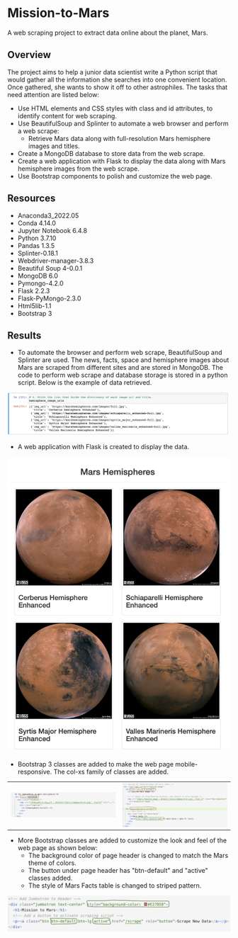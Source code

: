 # Mission-to-Mars

A web scraping project to extract data online about the planet, Mars.

## Overview

The project aims to help a junior data scientist write a Python script that would gather all the information she searches into one convenient location. Once gathered, she wants to show it off to other astrophiles. The tasks that need attention are listed below:
- Use HTML elements and CSS styles with class and id attributes, to identify content for web scraping.
- Use BeautifulSoup and Splinter to automate a web browser and perform a web scrape:
  - Retrieve Mars data along with full-resolution Mars hemisphere images and titles.
- Create a MongoDB database to store data from the web scrape.
- Create a web application with Flask to display the data along with Mars hemisphere images from the web scrape.
- Use Bootstrap components to polish and customize the web page.

## Resources

- Anaconda3_2022.05
- Conda 4.14.0
- Jupyter Notebook 6.4.8
- Python 3.7.10
- Pandas 1.3.5
- Splinter-0.18.1
- Webdriver-manager-3.8.3
- Beautiful Soup 4-0.0.1
- MongoDB 6.0 
- Pymongo-4.2.0
- Flask 2.2.3
- Flask-PyMongo-2.3.0
- Html5lib-1.1
- Bootstrap 3

## Results
- To automate the browser and perform web scrape, BeautifulSoup and Splinter are used. The news, facts, space and hemisphere images about Mars are scraped from different sites and are stored in MongoDB. The code to perform web scrape and database storage is stored in a python script. Below is the example of data retrieved.
<img src="Resources/hemisphere_scrape.png" width="600"/>

- A web application with Flask is created to display the data. 
<img src="Resources/hemisphere_img.png" width="600"/>

- Bootstrap 3 classes are added to make the web page mobile-responsive. The col-xs family of classes are added.

<table>
  <tr>
    <td><img src="Resources/bootstr_1.png" width="400"/></td>
    <td><img src="Resources/bootstr_2.png" width="400"/></td>
  </tr>
</table>

- More Bootstrap classes are added to customize the look and feel of the web page as shown below:
  - The background color of page header is changed to match the Mars theme of colors.
  - The button under page header has "btn-default" and "active" classes added.
  - The style of Mars Facts table is changed to striped pattern.
<img src="Resources/bootstr_3.png" width="600"/>
